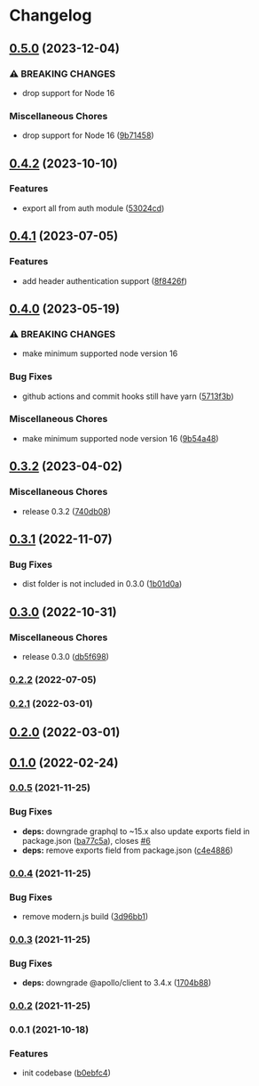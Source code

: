 # Changelog


## [0.5.0](https://github.com/teloscube/decaf-client-javascript/compare/v0.4.2...v0.5.0) (2023-12-04)


### ⚠ BREAKING CHANGES

* drop support for Node 16

### Miscellaneous Chores

* drop support for Node 16 ([9b71458](https://github.com/teloscube/decaf-client-javascript/commit/9b714582cb2493d02848d4c00b3f6e54989af741))

## [0.4.2](https://github.com/teloscube/decaf-client-javascript/compare/v0.4.1...v0.4.2) (2023-10-10)


### Features

* export all from auth module ([53024cd](https://github.com/teloscube/decaf-client-javascript/commit/53024cd4077fa588da075242e1841d35128de613))

## [0.4.1](https://github.com/teloscube/decaf-client-javascript/compare/v0.4.0...v0.4.1) (2023-07-05)


### Features

* add header authentication support ([8f8426f](https://github.com/teloscube/decaf-client-javascript/commit/8f8426f79af0433a4189a0f45d292e42c6602325))

## [0.4.0](https://github.com/teloscube/decaf-client-javascript/compare/v0.3.2...v0.4.0) (2023-05-19)


### ⚠ BREAKING CHANGES

* make minimum supported node version 16

### Bug Fixes

* github actions and commit hooks still have yarn ([5713f3b](https://github.com/teloscube/decaf-client-javascript/commit/5713f3bce6c526b241eaf12cffa5b47b41d95f61))


### Miscellaneous Chores

* make minimum supported node version 16 ([9b54a48](https://github.com/teloscube/decaf-client-javascript/commit/9b54a48e90dc30a7abf7415670d2f9761aeb38d7))

## [0.3.2](https://github.com/teloscube/decaf-client-javascript/compare/v0.3.1...v0.3.2) (2023-04-02)


### Miscellaneous Chores

* release 0.3.2 ([740db08](https://github.com/teloscube/decaf-client-javascript/commit/740db08e48f10ae8dae9820e311ea74da5b21416))

## [0.3.1](https://github.com/teloscube/decaf-client-javascript/compare/v0.3.0...v0.3.1) (2022-11-07)


### Bug Fixes

* dist folder is not included in 0.3.0 ([1b01d0a](https://github.com/teloscube/decaf-client-javascript/commit/1b01d0af7bb148ef683b9b5112d8805a74f07a29))

## [0.3.0](https://github.com/teloscube/decaf-client-javascript/compare/v0.2.2...v0.3.0) (2022-10-31)


### Miscellaneous Chores

* release 0.3.0 ([db5f698](https://github.com/teloscube/decaf-client-javascript/commit/db5f698e4081652670fca6627aab19dd696beda7))

### [0.2.2](https://github.com/teloscube/decaf-client-javascript/compare/v0.2.1...v0.2.2) (2022-07-05)

### [0.2.1](https://github.com/teloscube/decaf-client-javascript/compare/v0.2.0...v0.2.1) (2022-03-01)

## [0.2.0](https://github.com/teloscube/decaf-client-javascript/compare/v0.1.0...v0.2.0) (2022-03-01)

## [0.1.0](https://github.com/teloscube/decaf-client-javascript/compare/v0.0.5...v0.1.0) (2022-02-24)

### [0.0.5](https://github.com/teloscube/decaf-client-javascript/compare/v0.0.4...v0.0.5) (2021-11-25)


### Bug Fixes

* **deps:** downgrade graphql to ~15.x also update exports field in package.json ([ba77c5a](https://github.com/teloscube/decaf-client-javascript/commit/ba77c5accdbb9eb3f37665fd1b8f6a4540943757)), closes [#6](https://github.com/teloscube/decaf-client-javascript/issues/6)
* **deps:** remove exports field from package.json ([c4e4886](https://github.com/teloscube/decaf-client-javascript/commit/c4e4886cde34c4d62e25e8b639f23bbea39685b8))

### [0.0.4](https://github.com/teloscube/decaf-client-javascript/compare/v0.0.3...v0.0.4) (2021-11-25)


### Bug Fixes

* remove modern.js build ([3d96bb1](https://github.com/teloscube/decaf-client-javascript/commit/3d96bb1adc4e6b56e1188091db49bad7ae0f72e2))

### [0.0.3](https://github.com/teloscube/decaf-client-javascript/compare/v0.0.2...v0.0.3) (2021-11-25)


### Bug Fixes

* **deps:** downgrade @apollo/client to 3.4.x ([1704b88](https://github.com/teloscube/decaf-client-javascript/commit/1704b88540736bbc3b4de5fdf7680bf857fa783b))

### [0.0.2](https://github.com/teloscube/decaf-client-javascript/compare/v0.0.1...v0.0.2) (2021-11-25)

### 0.0.1 (2021-10-18)


### Features

* init codebase ([b0ebfc4](https://github.com/teloscube/decaf-client-javascript/commit/b0ebfc439781174d0960ec31dcb89ea41eb03040))

